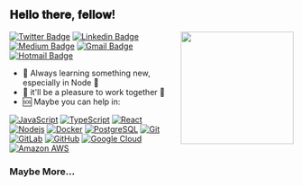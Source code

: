 <h2> 𝐇𝐞𝐥𝐥𝐨 𝐭𝐡𝐞𝐫𝐞, 𝐟𝐞𝐥𝐥𝐨𝐰! </h2>

<img align='right' src='https://user-images.githubusercontent.com/5713670/87202985-820dcb80-c2b6-11ea-9f56-7ec461c497c3.gif' width='200"'>

[![Twitter Badge](https://img.shields.io/badge/-@nlmatt07-1ca0f1?style=flat-square&labelColor=1ca0f1&logo=twitter&logoColor=white&link=https://twitter.com/nlmatt07)](https://twitter.com/nlmatt07) 
[![Linkedin Badge](https://img.shields.io/badge/-nlmatt07-blue?style=flat-square&logo=Linkedin&logoColor=white&link=https://www.linkedin.com/in/nlmatt07/)](https://www.linkedin.com/in/nlmatt07/) 
[![Medium Badge](https://img.shields.io/badge/-@nlmatt07-03a57a?style=flat-square&labelColor=000000&logo=Medium&link=https://medium.com/@nlmatt07/)](https://medium.com/nlmatt07)
[![Gmail Badge](https://img.shields.io/badge/-nlmatt07@gmail.com-c14438?style=flat-square&logo=Gmail&logoColor=white&link=mailto:nlmatt07@gmail.com)](mailto:nlmatt07@gmail.com)
[![Hotmail Badge](https://img.shields.io/badge/nlmatt07@Hotmail.com-0078D4?style=flat-square&logo=microsoft-outlook&logoColor=white&link=mailto:nlmatt07@hotmail.com)](mailto:nlmatt07@hotmail.com)

- 🌱 Always learning something new, especially in Node :green_heart:
- 👯 it'll be a pleasure to work together :dancers:
- 🆘 Maybe you can help in:

[![JavaScript](https://img.shields.io/badge/-JavaScript-black?style=flat-square&logo=javascript&link=https://github.com/nlmatt07/)](https://github.com/nlmatt07/)
[![TypeScript](https://img.shields.io/badge/-TypeScript-007ACC?style=flat-square&logo=typescript&link=https://github.com/nlmatt07/)](https://github.com/nlmatt07/)
[![React](https://img.shields.io/badge/-React-black?style=flat-square&logo=react&link=https://github.com/nlmatt07/)](https://github.com/nlmatt07/)
[![Nodejs](https://img.shields.io/badge/-Nodejs-black?style=flat-square&logo=Node.js&link=https://github.com/nlmatt07/)](https://github.com/nlmatt07/)
[![Docker](https://img.shields.io/badge/-Docker-black?style=flat-square&logo=docker&link=https://github.com/nlmatt07/)](https://github.com/nlmatt07/)
[![PostgreSQL](https://img.shields.io/badge/-PostgreSQL-336791?style=flat-square&logo=postgresql&link=https://github.com/nlmatt07/)](https://github.com/nlmatt07/)
[![Git](https://img.shields.io/badge/-Git-black?style=flat-square&logo=git&link=https://github.com/nlmatt07/)](https://github.com/nlmatt07/)
[![GitLab](https://img.shields.io/badge/-GitLab-FCA121?style=flat-square&logo=gitlab&link=https://github.com/nlmatt07/)](https://github.com/nlmatt07/)
[![GitHub](https://img.shields.io/badge/-GitHub-181717?style=flat-square&logo=github&link=https://github.com/nlmatt07/)](https://github.com/nlmatt07/)
[![Google Cloud](https://img.shields.io/badge/Google%20Cloud-black?style=flat-square&logo=google-cloud&link=https://github.com/nlmatt07/)](https://github.com/nlmatt07/)
[![Amazon AWS](https://img.shields.io/badge/Amazon%20AWS-232F3E?style=flat-square&logo=amazon-aws&link=https://github.com/nlmatt07/)](https://github.com/nlmatt07/)
<h3>Maybe More...</h3>
